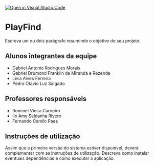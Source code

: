 [![Open in Visual Studio Code](https://classroom.github.com/assets/open-in-vscode-718a45dd9cf7e7f842a935f5ebbe5719a5e09af4491e668f4dbf3b35d5cca122.svg)](https://classroom.github.com/online_ide?assignment_repo_id=10883606&assignment_repo_type=AssignmentRepo)
# PlayFind
Escreva um ou dois  parágrafo resumindo o objetivo do seu projeto.

## Alunos integrantes da equipe

* Gabriel Antonio Rodrigues Morais
* Gabriel Drumond Franklin de Miranda e Rezende
* Livia Alves Ferreira
* Pedro Otavio Luz Salgado

## Professores responsáveis

* Rommel Vieira Carneiro
* Ilo Amy Saldanha Rivero
* Fernando Camilo Paes

## Instruções de utilização

Assim que a primeira versão do sistema estiver disponível, deverá complementar com as instruções de utilização. Descreva como instalar eventuais dependências e como executar a aplicação.
